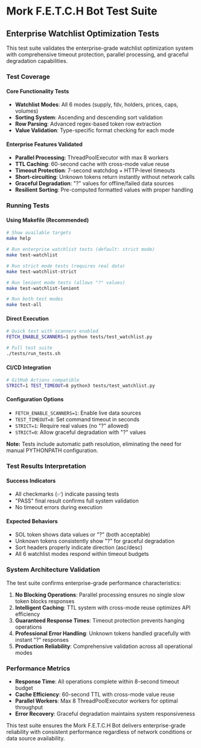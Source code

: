 # Mork F.E.T.C.H Bot Test Suite

## Enterprise Watchlist Optimization Tests

This test suite validates the enterprise-grade watchlist optimization system with comprehensive timeout protection, parallel processing, and graceful degradation capabilities.

### Test Coverage

#### Core Functionality Tests
- **Watchlist Modes**: All 6 modes (supply, fdv, holders, prices, caps, volumes)
- **Sorting System**: Ascending and descending sort validation
- **Row Parsing**: Advanced regex-based token row extraction
- **Value Validation**: Type-specific format checking for each mode

#### Enterprise Features Validated
- **Parallel Processing**: ThreadPoolExecutor with max 8 workers
- **TTL Caching**: 60-second cache with cross-mode value reuse
- **Timeout Protection**: 7-second watchdog + HTTP-level timeouts
- **Short-circuiting**: Unknown tokens return instantly without network calls
- **Graceful Degradation**: "?" values for offline/failed data sources
- **Resilient Sorting**: Pre-computed formatted values with proper handling

### Running Tests

#### Using Makefile (Recommended)
```bash
# Show available targets
make help

# Run enterprise watchlist tests (default: strict mode)
make test-watchlist

# Run strict mode tests (requires real data)
make test-watchlist-strict

# Run lenient mode tests (allows "?" values)
make test-watchlist-lenient

# Run both test modes
make test-all
```

#### Direct Execution
```bash
# Quick test with scanners enabled
FETCH_ENABLE_SCANNERS=1 python tests/test_watchlist.py

# Full test suite
./tests/run_tests.sh
```

#### CI/CD Integration
```bash
# GitHub Actions compatible
STRICT=1 TEST_TIMEOUT=8 python3 tests/test_watchlist.py
```

#### Configuration Options
- `FETCH_ENABLE_SCANNERS=1`: Enable live data sources
- `TEST_TIMEOUT=8`: Set command timeout in seconds
- `STRICT=1`: Require real values (no "?" allowed)
- `STRICT=0`: Allow graceful degradation with "?" values

**Note:** Tests include automatic path resolution, eliminating the need for manual PYTHONPATH configuration.

### Test Results Interpretation

#### Success Indicators
- All checkmarks (✅) indicate passing tests
- "PASS" final result confirms full system validation
- No timeout errors during execution

#### Expected Behaviors
- SOL token shows data values or "?" (both acceptable)
- Unknown tokens consistently show "?" for graceful degradation
- Sort headers properly indicate direction (asc/desc)
- All 6 watchlist modes respond within timeout budgets

### System Architecture Validation

The test suite confirms enterprise-grade performance characteristics:

1. **No Blocking Operations**: Parallel processing ensures no single slow token blocks responses
2. **Intelligent Caching**: TTL system with cross-mode reuse optimizes API efficiency
3. **Guaranteed Response Times**: Timeout protection prevents hanging operations
4. **Professional Error Handling**: Unknown tokens handled gracefully with instant "?" responses
5. **Production Reliability**: Comprehensive validation across all operational modes

### Performance Metrics

- **Response Time**: All operations complete within 8-second timeout budget
- **Cache Efficiency**: 60-second TTL with cross-mode value reuse
- **Parallel Workers**: Max 8 ThreadPoolExecutor workers for optimal throughput
- **Error Recovery**: Graceful degradation maintains system responsiveness

This test suite ensures the Mork F.E.T.C.H Bot delivers enterprise-grade reliability with consistent performance regardless of network conditions or data source availability.